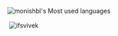 ![monishbl's Most used languages](https://github-readme-stats.vercel.app/api/top-langs?username=monishbl&show_icons=true&count_private=true&theme=transparent)
<p>&nbsp;<img align="center" src="https://github-readme-stats.vercel.app/api?username=ifsvivek&show_icons=true&locale=en" alt="ifsvivek" /></p>
